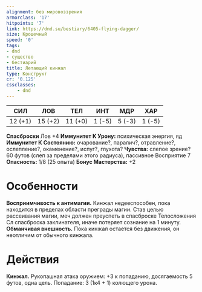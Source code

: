 ```yaml
---
alignment: без мировоззрения
armorclass: '17'
hitpoints: '7'
link: https://dnd.su/bestiary/6405-flying-dagger/
size: Крошечный
speed: '0'
tags:
- dnd
- существо
- бестиарий
title: Летающий кинжал
type: Конструкт
cr: '0.125'
cssclasses:
    - dnd
---
```



| СИЛ | ЛОВ | ТЕЛ | ИНТ | МДР | ХАР |
|---|---|---|---|---|---|
| 12 (+1) | 15 (+2) | 11 (+0) | 1 (-5) | 5 (-3) | 1 (-5) |
**Спасброски** Лов +4
**Иммунитет К Урону:** психическая энергия, яд
**Иммунитет К Состоянию:** очарование?, паралич?, отравление?, ослепление?, окаменение?, испуг?, глухота?
**Чувства:** слепое зрение? 60 футов (слеп за пределами этого радиуса), пассивное Восприятие 7
**Опасность:** 1/8 (25 опыта)
**Бонус Мастерства:** +2


# Особенности
**Восприимчивость к антимагии.** Кинжал недееспособен, пока находится в пределах области преграды магии. Став целью рассеивания магии, меч должен преуспеть в спасброске Телосложения Сл спасброска заклинателя, иначе потеряет сознание на 1 минуту.
**Обманчивая внешность.** Пока кинжал остается без движения, он неотличим от обычного кинжала.


# Действия
**Кинжал.** Рукопашная атака оружием: +3 к попаданию, досягаемость 5 футов, одна цель. Попадание: 3 (1к4 + 1) колющего урона.